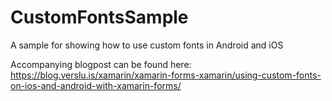 # CustomFontsSample
A sample for showing how to use custom fonts in Android and iOS

Accompanying blogpost can be found here: https://blog.verslu.is/xamarin/xamarin-forms-xamarin/using-custom-fonts-on-ios-and-android-with-xamarin-forms/
